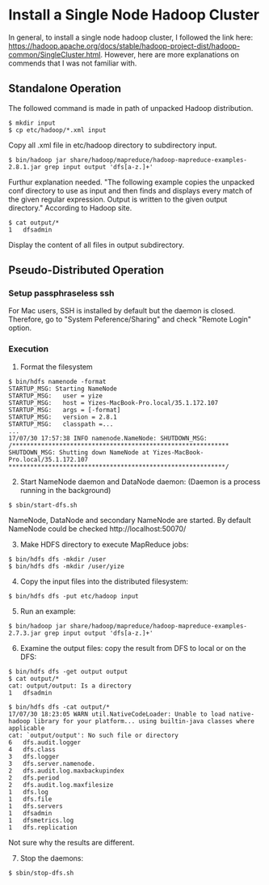 # Install a Single Node Hadoop Cluster

In general, to install a single node hadoop cluster, I followed the link here: https://hadoop.apache.org/docs/stable/hadoop-project-dist/hadoop-common/SingleCluster.html. However, here are more explanations on commends that I was not familiar with.

## Standalone Operation

The followed command is made in path of unpacked Hadoop distribution.
```
$ mkdir input
$ cp etc/hadoop/*.xml input
```
Copy all .xml file in etc/hadoop directory to subdirectory input.
```
$ bin/hadoop jar share/hadoop/mapreduce/hadoop-mapreduce-examples-2.8.1.jar grep input output 'dfs[a-z.]+'
```
Furthur explanation needed. "The following example copies the unpacked conf directory to use as input and then finds and displays every match of the given regular expression. Output is written to the given output directory." According to Hadoop site.
```
$ cat output/*
1	dfsadmin
```
Display the content of all files in output subdirectory.

## Pseudo-Distributed Operation

### Setup passphraseless ssh
For Mac users, SSH is installed by default but the daemon is closed. Therefore, go to "System Peference/Sharing" and check "Remote Login" option.

### Execution
1. Format the filesystem
```
$ bin/hdfs namenode -format
STARTUP_MSG: Starting NameNode
STARTUP_MSG:   user = yize
STARTUP_MSG:   host = Yizes-MacBook-Pro.local/35.1.172.107
STARTUP_MSG:   args = [-format]
STARTUP_MSG:   version = 2.8.1
STARTUP_MSG:   classpath =...
...
17/07/30 17:57:38 INFO namenode.NameNode: SHUTDOWN_MSG: 
/************************************************************
SHUTDOWN_MSG: Shutting down NameNode at Yizes-MacBook-Pro.local/35.1.172.107
************************************************************/
```

2. Start NameNode daemon and DataNode daemon: (Daemon is a process running in the background)
```
$ sbin/start-dfs.sh
```
NameNode, DataNode and secondary NameNode are started. By default NameNode could be checked http://localhost:50070/

3. Make HDFS directory to execute MapReduce jobs:
```
$ bin/hdfs dfs -mkdir /user
$ bin/hdfs dfs -mkdir /user/yize
```

4. Copy the input files into the distributed filesystem:
```
$ bin/hdfs dfs -put etc/hadoop input
```

5. Run an example:
```
$ bin/hadoop jar share/hadoop/mapreduce/hadoop-mapreduce-examples-2.7.3.jar grep input output 'dfs[a-z.]+'
```

6. Examine the output files: copy the result from DFS to local or on the DFS:
```
$ bin/hdfs dfs -get output output
$ cat output/*
cat: output/output: Is a directory
1	dfsadmin
```
```
$ bin/hdfs dfs -cat output/*
17/07/30 18:23:05 WARN util.NativeCodeLoader: Unable to load native-hadoop library for your platform... using builtin-java classes where applicable
cat: `output/output': No such file or directory
6	dfs.audit.logger
4	dfs.class
3	dfs.logger
3	dfs.server.namenode.
2	dfs.audit.log.maxbackupindex
2	dfs.period
2	dfs.audit.log.maxfilesize
1	dfs.log
1	dfs.file
1	dfs.servers
1	dfsadmin
1	dfsmetrics.log
1	dfs.replication
```
Not sure why the results are different.

7. Stop the daemons:
```
$ sbin/stop-dfs.sh
```
